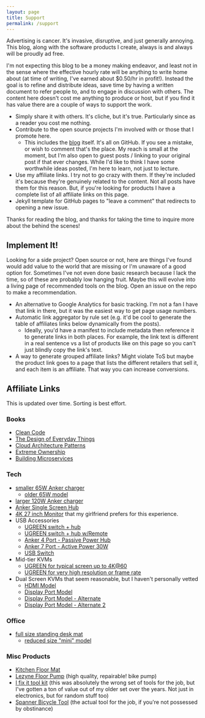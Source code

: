 ```yaml
---
layout: page
title: Support
permalink: /support
---
```


Advertising is cancer. It's invasive, disruptive, and just generally annoying. This blog, along with the software products I create, always is and always will be proudly ad free.

I'm not expecting this blog to be a money making endeavor, and least not in the sense where the effective hourly rate will be anything to write home about (at time of writing, I've earned about $0.50/hr in profit!). Instead the goal is to refine and distribute ideas, save time by having a written document to refer people to, and to engage in discussion with others. The content here doesn't cost me anything to produce or host, but if you find it has value there are a couple of ways to support the work.

- Simply share it with others. It's cliche, but it's true. Particularly since as a reader you cost me nothing.
- Contribute to the open source projects I'm involved with or those that I promote here.
    - This includes the [blog](https://github.com/LittleBoxOfSunshine/ghastlypropositions.github.io) itself. It's all on GitHub. If you see a mistake, or wish to comment that's the place. My reach is small at the moment, but I'm also open to guest posts / linking to your original post if that ever changes. While I'd like to think I have some worthwhile ideas posted, I'm here to learn, not just to lecture.
- Use my affiliate links. I try not to go crazy with them. If they're included it's because they're genuinely related to the content. Not all posts have them for this reason. But, if you're looking for products I have a complete list of all affiliate links on this page.
- Jekyll template for GitHub pages to "leave a comment" that redirects to opening a new issue.

Thanks for reading the blog, and thanks for taking the time to inquire more about the behind the scenes!

## Implement It!

Looking for a side project? Open source or not, here are things I've found would add value to the world that are missing or I'm unaware of a good option for. Sometimes I've not even done basic research because I lack the time, so of these are probably low hanging fruit. Maybe this will evolve into a living page of recommended tools on the blog. Open an issue on the repo to make a recommendation.

<!-- [git blame misattribution]({% post_url 2024-02-07-git-blame-errors %}) -->
<!-- - A solution to git blame misattribution during refactoring changes -->
- An alternative to Google Analytics for basic tracking. I'm not a fan I have that link in there, but it was the easiest way to get page usage numbers.
- Automatic link aggregator by rule set (e.g. it'd be cool to generate the table of affiliates links below dynamically from the posts).
    - Ideally, you'd have a manifest to include metadata then reference it to generate links in both places. For example, the link text is different in a real sentence vs a list of products like on this page so you can't just blindly copy the link's text.
- A way to generate grouped affiliate links? Might violate ToS but maybe the product link goes to a page that lists the different retailers that sell it, and each item is an affiliate. That way you can increase conversions.

## Affiliate Links

This is updated over time. Sorting is best effort.

### Books

- [Clean Code](https://www.amazon.com/Clean-Code-Handbook-Software-Craftsmanship-ebook/dp/B001GSTOAM/ref=sr_1_1?crid=I2HAIMHSI9W&amp;keywords=clean+code&amp;qid=1701498174&amp;sprefix=clean+cod%252Caps%252C274&amp;sr=8-1&_encoding=UTF8&tag=ghastlypropos-20&linkCode=ur2&linkId=d3b1317b50f58b183ff03464d56a4606&camp=1789&creative=9325)
- [The Design of Everyday Things](https://www.amazon.com/Design-Everyday-Things-Revised-Expanded-ebook/dp/B00E257T6C/ref=tmm_kin_swatch_0?_encoding=UTF8&amp;qid=1701498408&amp;sr=8-1&_encoding=UTF8&tag=ghastlypropos-20&linkCode=ur2&linkId=9a4bd7a7f9bafb73beb39e262d1d7dec&camp=1789&creative=9325)
- [Cloud Architecture Patterns](https://www.amazon.com/Cloud-Architecture-Patterns-Using-Microsoft-ebook/dp/B009G8PYY4/ref=sr_1_1?crid=1Z19TII6U9MVD&amp;keywords=cloud+architecture+patterns&amp;qid=1701498489&amp;sprefix=CLOUD+ARCHITEC%252Caps%252C177&amp;sr=8-1&_encoding=UTF8&tag=ghastlypropos-20&linkCode=ur2&linkId=4392ab419e2e309e63faaf56589d422c&camp=1789&creative=9325)
- [Extreme Ownership](https://www.amazon.com/Extreme-Ownership-U-S-Navy-SEALs-ebook/dp/B0739PYQSS/ref=tmm_kin_swatch_0?_encoding=UTF8&amp;qid=1701498537&amp;sr=8-1&_encoding=UTF8&tag=ghastlypropos-20&linkCode=ur2&linkId=bd33d09e6830305c3030a0cd81b33537&camp=1789&creative=9325)
- [Building Microservices](https://www.amazon.com/Building-Microservices-Sam-Newman-ebook/dp/B09B5L4NVT/ref=sr_1_1?crid=EJN8JS45JGG0&amp;keywords=building+microservices&amp;qid=1701498602&amp;sprefix=building+microservices%252Caps%252C142&amp;sr=8-1&_encoding=UTF8&tag=ghastlypropos-20&linkCode=ur2&linkId=a7a380c058973d3801d72f4362f4e3e0&camp=1789&creative=9325)

### Tech

- [smaller 65W Anker charger](https://amzn.to/3SgI8RD)
    - [older 65W model](https://amzn.to/3SgI8RD)
- [larger 120W Anker charger](https://amzn.to/3uao3o4)
- [Anker Single Screen Hub](https://www.amazon.com/gp/product/B087QZVQJX/ref=ppx_yo_dt_b_search_asin_title?ie=UTF8&amp;th=1&_encoding=UTF8&tag=ghastlypropos-20&linkCode=ur2&linkId=a3f2afb561d1f4ea1c0b21d756ff7220&camp=1789&creative=9325)
- [4K 27 inch Monitor](https://www.amazon.com/LG-27UN850-W-DisplayHDR-Borderless-Adjustable/dp/B08CVTTNN4/ref=sr_1_3?crid=30E4ZAZ8BJM0W&amp;keywords=lg%252B4k%252Bmonitor%252B27%252Binch&amp;qid=1705961646&amp;sprefix=lg%252B4k%252Bmonitor%252B27%252Binc%252Caps%252C124&amp;sr=8-3&amp;th=1&_encoding=UTF8&tag=ghastlypropos-20&linkCode=ur2&linkId=6943ffe903587a6b1cc29df9ccb1cdb7&camp=1789&creative=9325) that my girlfriend prefers for this experience.
- USB Accessories
    - [UGREEN switch + hub](https://amzn.to/42ic3NK)
    - [UGREEN switch + hub w/Remote](https://amzn.to/496Pqyc)
    - [Anker 4 Port - Passive Power Hub](https://amzn.to/42miNdO)
    - [Anker 7 Port - Active Power 30W](https://amzn.to/49c292O)
    - [USB Switch](https://amzn.to/3UhuyjB)
- Mid-tier KVMs
    - [UGREEN for typical screen up to 4K@60](https://amzn.to/42brbg9)
    - [UGREEN for very high resolution or frame rate ](https://amzn.to/3HAWasr)
- Dual Screen KVMs that seem reasonable, but I haven't personally vetted
    - [HDMI Model](https://amzn.to/4beDJaE)
    - [Display Port Model](https://amzn.to/3SgI8RD)
    - [Display Port Model - Alternate](https://amzn.to/3HyMU83)
    - [Display Port Model - Alternate 2](https://amzn.to/3w1fe0c)

### Office

- [full size standing desk mat](https://amzn.to/3SzI29e)
    - [reduced size "mini" model](https://amzn.to/42d4x72)

### Misc Products

- [Kitchen Floor Mat](https://amzn.to/48PqJqb)
- [Lezyne Floor Pump](https://www.amazon.com/LEZYNE-Steel-Drive-Floor-Gloss/dp/B07CQ2HLF2/ref=sr_1_5?crid=A5879KKMHQX2&amp;keywords=lezyne+floor+pump&amp;qid=1695693494&amp;sprefix=lezyne+floor+pump%252Caps%252C145&amp;sr=8-5&_encoding=UTF8&tag=ghastlypropos-20&linkCode=ur2&linkId=e0db55127e8fc600411b089d0424006c&camp=1789&creative=9325) (high quality, repairable! bike pump)
- [I fix it tool kit](https://www.amazon.com/iFixit-Pro-Tech-Toolkit-Electronics/dp/B01GF0KV6G/ref=sr_1_3?crid=Z75G04XGVOUV&amp;keywords=ifixit+tool+kit&amp;qid=1695693639&amp;sprefix=i+fix+it%252Caps%252C161&amp;sr=8-3&_encoding=UTF8&tag=ghastlypropos-20&linkCode=ur2&linkId=7e660bce01a81f36968f7c19933fecf3&camp=1789&creative=9325) (this was absolutely the wrong set of tools for the job, but I've gotten a ton of value out of my older set over the years. Not just in electronics, but for random stuff too)
- [Spanner Bicycle Tool](https://www.amazon.com/Park-Tool-SPA-2-Cluster-Spanner/dp/B001B6LNRQ/ref=sr_1_6?crid=3NW2RZYX0L4LZ&amp;keywords=park%252Btool%252Bspanner%252Bwrench&amp;qid=1695693688&amp;sprefix=park%252Btool%252Bspanner%252Caps%252C142&amp;sr=8-6&amp;th=1&_encoding=UTF8&tag=ghastlypropos-20&linkCode=ur2&linkId=8c59c93909024b480d1f9615228a4027&camp=1789&creative=9325") (the actual tool for the job, if you're not possessed by obstinance)
